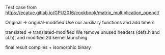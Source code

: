 Test case from https://ecatue.gitlab.io/GPU2016/cookbook/matrix_multiplication_opencl/

Original -> original-modified
Use our auxiliary functions and add timers

translated -> translated-modified
We remove unused headers (defs.h and cl.h), and modified 2d kernel launching

final result
compiles + isomorphic binary